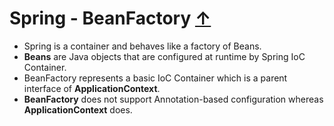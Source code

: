 # Spring - BeanFactory [↑](../../../README.md#spring-framework)
- Spring is a container and behaves like a factory of Beans.
- **Beans** are Java objects that are configured at runtime by Spring IoC Container.
- BeanFactory represents a basic IoC Container which is a parent interface of **ApplicationContext**.
- **BeanFactory** does not support Annotation-based configuration whereas **ApplicationContext** does.